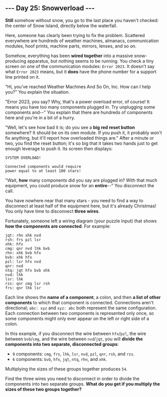 ## --- Day 25: Snowverload ---

__Still__ somehow without snow, you go to the last place you haven't checked: the center of Snow Island, directly below the waterfall.

Here, someone has clearly been trying to fix the problem. Scattered everywhere are hundreds of weather machines, almanacs, communication modules, hoof prints, machine parts, mirrors, lenses, and so on.

Somehow, everything has been __wired together__ into a massive snow-producing apparatus, but nothing seems to be running. You check a tiny screen on one of the communication modules: `Error 2023`. It doesn't say what `Error 2023` means, but it __does__ have the phone number for a support line printed on it.

"Hi, you've reached Weather Machines And So On, Inc. How can I help you?" You explain the situation.

"Error 2023, you say? Why, that's a power overload error, of course! It means you have too many components plugged in. Try unplugging some components and--" You explain that there are hundreds of components here and you're in a bit of a hurry.

"Well, let's see how bad it is; do you see a __big red reset button__ somewhere? It should be on its own module. If you push it, it probably won't fix anything, but it'll report how overloaded things are." After a minute or two, you find the reset button; it's so big that it takes two hands just to get enough leverage to push it. Its screen then displays:

```
SYSTEM OVERLOAD!

Connected components would require
power equal to at least 100 stars!
```

"Wait, __how__ many components did you say are plugged in? With that much equipment, you could produce snow for an __entire__--" You disconnect the call.

You have nowhere near that many stars - you need to find a way to disconnect at least half of the equipment here, but it's already Christmas! You only have time to disconnect __three wires__.

Fortunately, someone left a wiring diagram (your puzzle input) that shows __how the components are connected__. For example:

```
jqt: rhn xhk nvd
rsh: frs pzl lsr
xhk: hfx
cmg: qnr nvd lhk bvb
rhn: xhk bvb hfx
bvb: xhk hfx
pzl: lsr hfx nvd
qnr: nvd
ntq: jqt hfx bvb xhk
nvd: lhk
lsr: lhk
rzs: qnr cmg lsr rsh
frs: qnr lhk lsr
```

Each line shows the __name of a component__, a colon, and then __a list of other components__ to which that component is connected. Connections aren't directional; `abc: xyz` and `xyz: abc` both represent the same configuration. Each connection between two components is represented only once, so some components might only ever appear on the left or right side of a colon.

In this example, if you disconnect the wire between `hfx`/`pzl`, the wire between `bvb`/`cmg`, and the wire between `nvd`/`jqt`, you will __divide the components into two separate, disconnected groups__:

- `9` components: `cmg`, `frs`, `lhk`, `lsr`, `nvd`, `pzl`, `qnr`, `rsh`, and `rzs`.
- `6` components: `bvb`, `hfx`, `jqt`, `ntq`, `rhn`, and `xhk`.

Multiplying the sizes of these groups together produces `54`.

Find the three wires you need to disconnect in order to divide the components into two separate groups. __What do you get if you multiply the sizes of these two groups together?__

